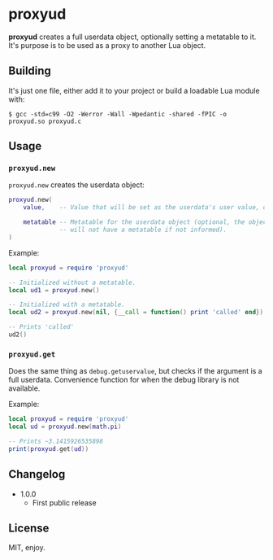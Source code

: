 # proxyud

**proxyud** creates a full userdata object, optionally setting a metatable to it. It's purpose is to be used as a proxy to another Lua object.

## Building

It's just one file, either add it to your project or build a loadable Lua module with:

```
$ gcc -std=c99 -O2 -Werror -Wall -Wpedantic -shared -fPIC -o proxyud.so proxyud.c
```

## Usage

### `proxyud.new`

`proxyud.new` creates the userdata object:

```lua
proxyud.new(
    value,    -- Value that will be set as the userdata's user value, optional.

    metatable -- Metatable for the userdata object (optional, the object
              -- will not have a metatable if not informed).
)
```

Example:

```lua
local proxyud = require 'proxyud'

-- Initialized without a metatable.
local ud1 = proxyud.new()

-- Initialized with a metatable.
local ud2 = proxyud.new(nil, {__call = function() print 'called' end})

-- Prints 'called'
ud2()
```

### `proxyud.get`

Does the same thing as `debug.getuservalue`, but checks if the argument is a full userdata. Convenience function for when the debug library is not available.

Example:

```lua
local proxyud = require 'proxyud'
local ud = proxyud.new(math.pi)

-- Prints ~3.1415926535898
print(proxyud.get(ud))
```

## Changelog

* 1.0.0
  * First public release

## License

MIT, enjoy.
